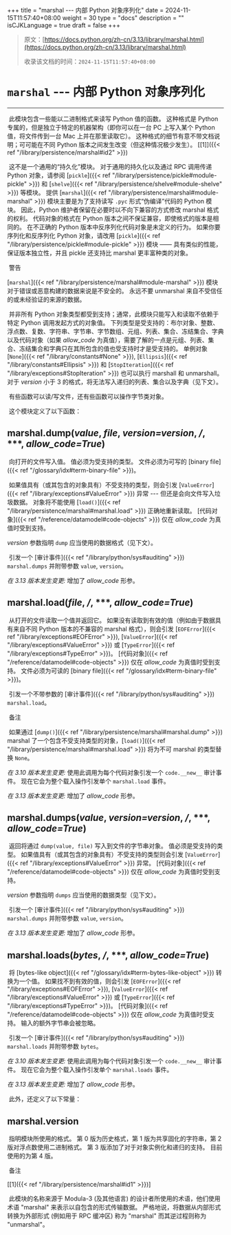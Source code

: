 +++
title = "marshal --- 内部 Python 对象序列化"
date = 2024-11-15T11:57:40+08:00
weight = 30
type = "docs"
description = ""
isCJKLanguage = true
draft = false
+++

> 原文：[https://docs.python.org/zh-cn/3.13/library/marshal.html](https://docs.python.org/zh-cn/3.13/library/marshal.html)
>
> 收录该文档的时间：`2024-11-15T11:57:40+08:00`

# `marshal` --- 内部 Python 对象序列化

------

​	此模块包含一些能以二进制格式来读写 Python 值的函数。 这种格式是 Python 专属的，但是独立于特定的机器架构（即你可以在一台 PC 上写入某个 Python 值，将文件传到一台 Mac 上并在那里读取它）。 这种格式的细节有意不带文档说明；可可能在不同 Python 版本之间发生改变（但这种情况极少发生）。 [[1\]]({{< ref "/library/persistence/marshal#id2" >}})

​	这不是一个通用的“持久化”模块。 对于通用的持久化以及通过 RPC 调用传递 Python 对象，请参阅 [`pickle`]({{< ref "/library/persistence/pickle#module-pickle" >}}) 和 [`shelve`]({{< ref "/library/persistence/shelve#module-shelve" >}}) 等模块。 提供 [`marshal`]({{< ref "/library/persistence/marshal#module-marshal" >}}) 模块主要是为了支持读写 `.pyc` 形式“伪编译”代码的 Python 模块。 因此，Python 维护者保留在必要时以不向下兼容的方式修改 marshal 格式的权利。 代码对象的格式在 Python 版本之间不保证兼容，即使格式的版本是相同的。 在不正确的 Python 版本中反序列化代码对象是未定义的行为。 如果你要序列化和反序列化 Python 对象，请改用 [`pickle`]({{< ref "/library/persistence/pickle#module-pickle" >}}) 模块 —— 具有类似的性能，保证版本独立性，并且 pickle 还支持比 marshal 更丰富种类的对象。

​	警告

 

[`marshal`]({{< ref "/library/persistence/marshal#module-marshal" >}}) 模块对于错误或恶意构建的数据来说是不安全的。 永远不要 unmarshal 来自不受信任的或未经验证的来源的数据。

​	并非所有 Python 对象类型都受到支持；通常，此模块只能写入和读取不依赖于特定 Python 调用发起方式的对象值。 下列类型是受支持的：布尔对象、整数、浮点数、复数、字符串、字节串、字节数组、元组、列表、集合、冻结集合、字典以及代码对象（如果 *allow_code* 为真值），需要了解的一点是元组、列表、集合、冻结集合和字典只在其所包含的值也受支持时才是受支持的。 单例对象 [`None`]({{< ref "/library/constants#None" >}}), [`Ellipsis`]({{< ref "/library/constants#Ellipsis" >}}) 和 [`StopIteration`]({{< ref "/library/exceptions#StopIteration" >}}) 也可以执行 marshall 和 unmarshall。 对于 *version* 小于 3 的格式，将无法写入递归的列表、集合以及字典（见下文）。

​	有些函数可以读/写文件，还有些函数可以操作字节类对象。

​	这个模块定义了以下函数：

## marshal.**dump**(*value*, *file*, *version=version*, */*, ***, *allow_code=True*)

​	向打开的文件写入值。 值必须为受支持的类型。 文件必须为可写的 [binary file]({{< ref "/glossary/idx#term-binary-file" >}})。

​	如果值具有（或其包含的对象具有）不受支持的类型，则会引发 [`ValueError`]({{< ref "/library/exceptions#ValueError" >}}) 异常 --- 但还是会向文件写入垃圾数据。 对象将不能使用 [`load()`]({{< ref "/library/persistence/marshal#marshal.load" >}}) 正确地重新读取。 [代码对象]({{< ref "/reference/datamodel#code-objects" >}}) 仅在 *allow_code* 为真值时受到支持。

*version* 参数指明 `dump` 应当使用的数据格式（见下文）。

​	引发一个 [审计事件]({{< ref "/library/python/sys#auditing" >}}) `marshal.dumps` 并附带参数 `value`, `version`。

*在 3.13 版本发生变更:* 增加了 *allow_code* 形参。

## marshal.**load**(*file*, */*, ***, *allow_code=True*)

​	从打开的文件读取一个值并返回它。 如果没有读取到有效的值（例如由于数据具有来自不同 Python 版本的不兼容的 marshal 格式），则会引发 [`EOFError`]({{< ref "/library/exceptions#EOFError" >}}), [`ValueError`]({{< ref "/library/exceptions#ValueError" >}}) 或 [`TypeError`]({{< ref "/library/exceptions#TypeError" >}})。 [代码对象]({{< ref "/reference/datamodel#code-objects" >}}) 仅在 *allow_code* 为真值时受到支持。 文件必须为可读的 [binary file]({{< ref "/glossary/idx#term-binary-file" >}})。

​	引发一个不带参数的 [审计事件]({{< ref "/library/python/sys#auditing" >}}) `marshal.load`。

​	备注

 

​	如果通过 [`dump()`]({{< ref "/library/persistence/marshal#marshal.dump" >}}) marshal 了一个包含不受支持类型的对象，[`load()`]({{< ref "/library/persistence/marshal#marshal.load" >}}) 将为不可 marshal 的类型替换 `None`。

*在 3.10 版本发生变更:* 使用此调用为每个代码对象引发一个 `code.__new__` 审计事件。 现在它会为整个载入操作引发单个 `marshal.load` 事件。

*在 3.13 版本发生变更:* 增加了 *allow_code* 形参。

## marshal.**dumps**(*value*, *version=version*, */*, ***, *allow_code=True*)

​	返回将通过 `dump(value, file)` 写入到文件的字节串对象。 值必须是受支持的类型。 如果值具有（或其包含的对象具有）不受支持的类型则会引发 [`ValueError`]({{< ref "/library/exceptions#ValueError" >}}) 异常。 [代码对象]({{< ref "/reference/datamodel#code-objects" >}}) 仅在 *allow_code* 为真值时受到支持。

*version* 参数指明 `dumps` 应当使用的数据类型（见下文）。

​	引发一个 [审计事件]({{< ref "/library/python/sys#auditing" >}}) `marshal.dumps` 并附带参数 `value`, `version`。

*在 3.13 版本发生变更:* 增加了 *allow_code* 形参。

## marshal.**loads**(*bytes*, */*, ***, *allow_code=True*)

​	将 [bytes-like object]({{< ref "/glossary/idx#term-bytes-like-object" >}}) 转换为一个值。 如果找不到有效的值，则会引发 [`EOFError`]({{< ref "/library/exceptions#EOFError" >}}), [`ValueError`]({{< ref "/library/exceptions#ValueError" >}}) 或 [`TypeError`]({{< ref "/library/exceptions#TypeError" >}})。 [代码对象]({{< ref "/reference/datamodel#code-objects" >}}) 仅在 *allow_code* 为真值时受支持。 输入的额外字节串会被忽略。

​	引发一个 [审计事件]({{< ref "/library/python/sys#auditing" >}}) `marshal.loads` 并附带参数 `bytes`。

*在 3.10 版本发生变更:* 使用此调用为每个代码对象引发一个 `code.__new__` 审计事件。 现在它会为整个载入操作引发单个 `marshal.loads` 事件。

*在 3.13 版本发生变更:* 增加了 *allow_code* 形参。

​	此外，还定义了以下常量：

## marshal.**version**

​	指明模块所使用的格式。 第 0 版为历史格式，第 1 版为共享固化的字符串，第 2 版对浮点数使用二进制格式。 第 3 版添加了对于对象实例化和递归的支持。 目前使用的为第 4 版。

​	备注

[[1]({{< ref "/library/persistence/marshal#id1" >}})]

​	此模块的名称来源于 Modula-3 (及其他语言) 的设计者所使用的术语，他们使用术语 "marshal" 来表示以自包含的形式传输数据。 严格地说，将数据从内部形式转换为外部形式 (例如用于 RPC 缓冲区) 称为 "marshal" 而其逆过程则称为 "unmarshal"。
